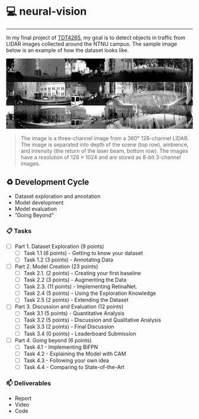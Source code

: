 # :computer: neural-vision
---
In my final project of [TDT4265](https://www.ntnu.edu/studies/courses/TDT4265#tab=omEmnet), my goal is to detect objects in traffic from LIDAR images collected around the NTNU campus. The sample image below is an example of how the dataset looks like.

![sample_image](docs/sample_image.jpg)
> The image is a three-channel image from a 360&deg; 128-channel LIDAR. The image is separated into depth of the scene (top row), ambience, and intensity (the return of the laser beam, bottom row). The images have a resolution of 128 × 1024 and are stored as 8-bit 3-channel images.

## :recycle: Development Cycle

- Dataset exploration and annotation
- Model development
- Model evaluation
- ”Going Beyond”

### :clipboard: Tasks

- [ ] Part 1. Dataset Exploration (9 points)
  - [ ] Task 1.1 (6 points) - Getting to know your dataset
  - [ ] Task 1.2 (3 points) - Annotating Data
- [ ] Part 2. Model Creation (23 points)
  - [ ] Task 2.1. (2 points) - Creating your first baseline
  - [ ] Task 2.2 (3 points) - Augmenting the Data
  - [ ] Task 2.3. (11 points) - Implementing RetinaNet.
  - [ ] Task 2.4 (5 points) - Using the Exploration Knowledge
  - [ ] Task 2.5 (2 points) - Extending the Dataset
- [ ] Part 3. Discussion and Evaluation (12 points)
  - [ ] Task 3.1 (5 points) - Quantitative Analysis
  - [ ] Task 3.2 (5 points) - Discussion and Qualitative Analysis
  - [ ] Task 3.3 (2 points) - Final Discussion
  - [ ] Task 3.4 (0 points) - Leaderboard Submission
- [ ] Part 4. Going beyond (6 points)
  - [ ] Task 4.1 - Implementing BiFPN
  - [ ] Task 4.2 - Explaining the Model with CAM
  - [ ] Task 4.3 - Following your own idea
  - [ ] Task 4.4 - Comparing to State-of-the-Art

### :mailbox: Deliverables

- Report
- Video
- Code
